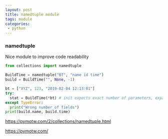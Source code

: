 ```yaml
---
layout: post
title: namedtuple module
tags: module
categories:
 - python
---
```

### namedtuple

Nice module to improve code readability 

```python
from collections import namedtuple

BuildTime = namedtuple("BT", "name id time")
build = BuildTime("", None, -1)

bt = ["XYZ", 123, "2019-02-04 12:13:01"]
try:
  stat = BuildTime(*bt) # init expects exact number of parameters, expanded by *
except TypeError:
  print("Wrong number of fields")
print(build.name, build.time)
```

https://pymotw.com/2/collections/namedtuple.html

https://pymotw.com/
